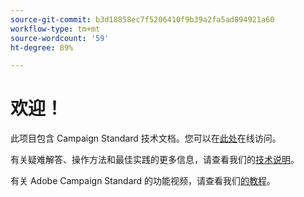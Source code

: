 ```yaml
---
source-git-commit: b3d18858ec7f5206410f9b39a2fa5ad894921a60
workflow-type: tm+mt
source-wordcount: '59'
ht-degree: 89%

---
```

# 欢迎！

此项目包含 Campaign Standard 技术文档。您可以在[此处](https://experienceleague.adobe.com/docs/campaign-standard/using/campaign-standard-home.html?lang=zh-Hans)在线访问。

有关疑难解答、操作方法和最佳实践的更多信息，请查看我们的[技术说明](https://helpx.adobe.com/cn/campaign/kb/acs-article-list.html)。

有关 Adobe Campaign Standard 的功能视频，请查看我们[的教程](https://experienceleague.adobe.com/docs/campaign-learn/campaign-standard-tutorials/overview.html)。
